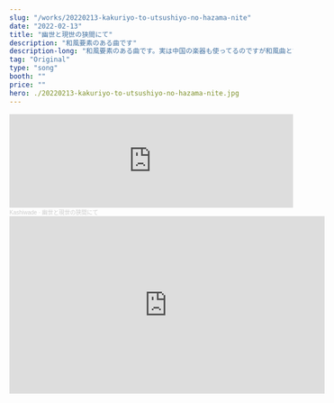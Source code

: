 ```yaml
---
slug: "/works/20220213-kakuriyo-to-utsushiyo-no-hazama-nite"
date: "2022-02-13"
title: "幽世と現世の狭間にて"
description: "和風要素のある曲です"
description-long: "和風要素のある曲です。実は中国の楽器も使ってるのですが和風曲と言えるような仕上がりになったと思います。"
tag: "Original"
type: "song"
booth: ""
price: ""
hero: ./20220213-kakuriyo-to-utsushiyo-no-hazama-nite.jpg
---
```


<iframe width="100%" height="166" scrolling="no" frameborder="no" allow="autoplay" src="https://w.soundcloud.com/player/?url=https%3A//api.soundcloud.com/tracks/1215007372&color=%23ff5500&auto_play=false&hide_related=false&show_comments=true&show_user=true&show_reposts=false&show_teaser=true"></iframe><div style="font-size: 10px; color: #cccccc;line-break: anywhere;word-break: normal;overflow: hidden;white-space: nowrap;text-overflow: ellipsis; font-family: Interstate,Lucida Grande,Lucida Sans Unicode,Lucida Sans,Garuda,Verdana,Tahoma,sans-serif;font-weight: 100;"><a href="https://soundcloud.com/kashiwade" title="Kashiwade" target="_blank" style="color: #cccccc; text-decoration: none;">Kashiwade</a> · <a href="https://soundcloud.com/kashiwade/zfugvdvqyisd" title="幽世と現世の狭間にて" target="_blank" style="color: #cccccc; text-decoration: none;">幽世と現世の狭間にて</a></div>

<iframe width="560" height="315" src="https://www.youtube.com/embed/Gk8tqhGBmDk" title="YouTube video player" frameborder="0" allow="accelerometer; autoplay; clipboard-write; encrypted-media; gyroscope; picture-in-picture" allowfullscreen></iframe>